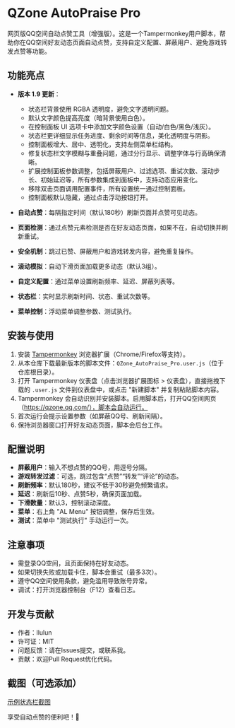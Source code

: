 # QZone AutoPraise Pro

网页版QQ空间自动点赞工具（增强版）。这是一个Tampermonkey用户脚本，帮助你在QQ空间好友动态页面自动点赞，支持自定义配置、屏蔽用户、避免游戏转发点赞等功能。

## 功能亮点
- **版本 1.9 更新**：
  - 状态栏背景使用 RGBA 透明度，避免文字透明问题。
  - 默认文字颜色提高亮度（暗背景使用白色）。
  - 在控制面板 UI 选项卡中添加文字颜色设置（自动/白色/黑色/浅灰）。
  - 状态栏更详细显示任务进度、剩余时间等信息，美化透明度与阴影。
  - 控制面板增大、居中、透明化，支持左侧菜单栏结构。
  - 修复状态栏文字模糊与重叠问题，通过分行显示、调整字体与行高确保清晰。
  - 扩展控制面板参数调整，包括屏蔽用户、过滤选项、重试次数、滚动步长、初始延迟等，所有参数集成到面板中，支持动态应用变化。
  - 移除双击页面调用配置事件，所有设置统一通过控制面板。
  - 控制面板默认隐藏，通过点击浮动按钮打开。

- **自动点赞**：每隔指定时间（默认180秒）刷新页面并点赞可见动态。
- **页面检测**：通过点赞元素检测是否在好友动态页面，如果不在，自动切换并刷新重试。
- **安全机制**：跳过已赞、屏蔽用户和游戏转发内容，避免重复操作。
- **滚动模拟**：自动下滑页面加载更多动态（默认3组）。
- **自定义配置**：通过菜单设置刷新频率、延迟、屏蔽列表等。
- **状态栏**：实时显示刷新时间、状态、重试次数等。
- **菜单控制**：浮动菜单调整参数、测试执行。

## 安装与使用
1. 安装 [Tampermonkey](https://www.tampermonkey.net/) 浏览器扩展（Chrome/Firefox等支持）。
2. 从本仓库下载最新版本的脚本文件：`QZone_AutoPraise_Pro.user.js`（位于仓库根目录）。
3. 打开 Tampermonkey 仪表盘（点击浏览器扩展图标 > 仪表盘），直接拖拽下载的 `.user.js` 文件到仪表盘中，或点击 "新建脚本" 并复制粘贴脚本内容。
4. Tampermonkey 会自动识别并安装脚本。启用脚本后，打开QQ空间网页（https://qzone.qq.com/），脚本会自动运行。
5. 首次运行会提示设置参数（如屏蔽QQ号、刷新间隔）。
6. 保持浏览器窗口打开好友动态页面，脚本会后台工作。

## 配置说明
- **屏蔽用户**：输入不想点赞的QQ号，用逗号分隔。
- **游戏转发过滤**：可选，跳过包含“点赞”“转发”“评论”的动态。
- **刷新频率**：默认180秒，建议不低于30秒避免频繁请求。
- **延迟**：刷新后10秒、点赞5秒，确保页面加载。
- **下滑数量**：默认3，控制滚动深度。
- **菜单**：右上角 "AL Menu" 按钮调整，保存后生效。
- **测试**：菜单中 "测试执行" 手动运行一次。

## 注意事项
- 需登录QQ空间，且页面保持在好友动态。
- 如果切换失败或加载卡住，脚本会重试（最多3次）。
- 遵守QQ空间使用条款，避免滥用导致账号异常。
- 调试：打开浏览器控制台（F12）查看日志。

## 开发与贡献
- 作者：llulun
- 许可证：MIT
- 问题反馈：请在Issues提交，或联系我。
- 贡献：欢迎Pull Request优化代码。

## 截图（可选添加）
[示例状态栏截图](link-to-image.png)

享受自动点赞的便利吧！🚀
